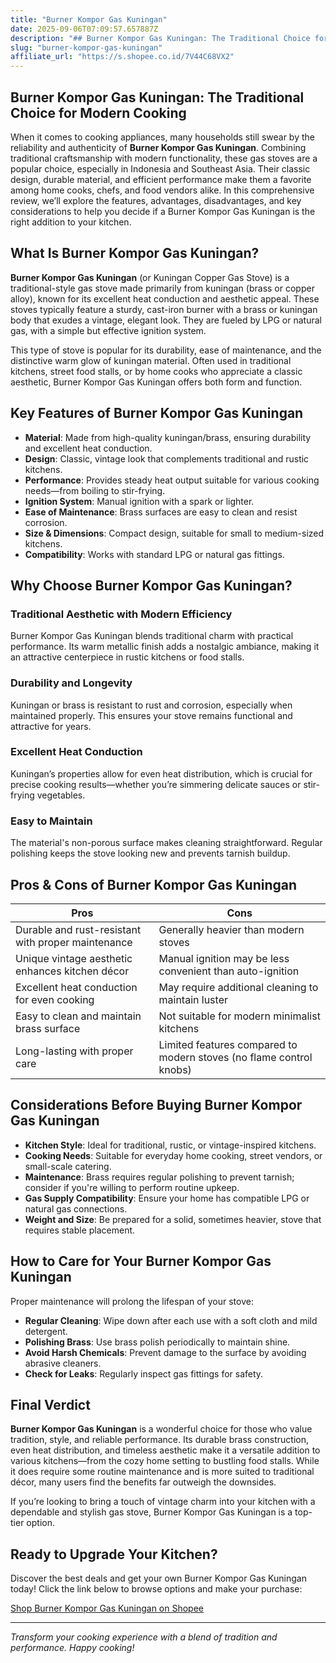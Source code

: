 ```yaml
---
title: "Burner Kompor Gas Kuningan"
date: 2025-09-06T07:09:57.657887Z
description: "## Burner Kompor Gas Kuningan: The Traditional Choice for Modern Cooking..."
slug: "burner-kompor-gas-kuningan"
affiliate_url: "https://s.shopee.co.id/7V44C68VX2"
---
```

## Burner Kompor Gas Kuningan: The Traditional Choice for Modern Cooking

When it comes to cooking appliances, many households still swear by the reliability and authenticity of **Burner Kompor Gas Kuningan**. Combining traditional craftsmanship with modern functionality, these gas stoves are a popular choice, especially in Indonesia and Southeast Asia. Their classic design, durable material, and efficient performance make them a favorite among home cooks, chefs, and food vendors alike. In this comprehensive review, we’ll explore the features, advantages, disadvantages, and key considerations to help you decide if a Burner Kompor Gas Kuningan is the right addition to your kitchen.

## What Is Burner Kompor Gas Kuningan?

**Burner Kompor Gas Kuningan** (or Kuningan Copper Gas Stove) is a traditional-style gas stove made primarily from kuningan (brass or copper alloy), known for its excellent heat conduction and aesthetic appeal. These stoves typically feature a sturdy, cast-iron burner with a brass or kuningan body that exudes a vintage, elegant look. They are fueled by LPG or natural gas, with a simple but effective ignition system.

This type of stove is popular for its durability, ease of maintenance, and the distinctive warm glow of kuningan material. Often used in traditional kitchens, street food stalls, or by home cooks who appreciate a classic aesthetic, Burner Kompor Gas Kuningan offers both form and function.

## Key Features of Burner Kompor Gas Kuningan

- **Material**: Made from high-quality kuningan/brass, ensuring durability and excellent heat conduction.
- **Design**: Classic, vintage look that complements traditional and rustic kitchens.
- **Performance**: Provides steady heat output suitable for various cooking needs—from boiling to stir-frying.
- **Ignition System**: Manual ignition with a spark or lighter.
- **Ease of Maintenance**: Brass surfaces are easy to clean and resist corrosion.
- **Size & Dimensions**: Compact design, suitable for small to medium-sized kitchens.
- **Compatibility**: Works with standard LPG or natural gas fittings.

## Why Choose Burner Kompor Gas Kuningan?

### Traditional Aesthetic with Modern Efficiency

Burner Kompor Gas Kuningan blends traditional charm with practical performance. Its warm metallic finish adds a nostalgic ambiance, making it an attractive centerpiece in rustic kitchens or food stalls.

### Durability and Longevity

Kuningan or brass is resistant to rust and corrosion, especially when maintained properly. This ensures your stove remains functional and attractive for years.

### Excellent Heat Conduction

Kuningan’s properties allow for even heat distribution, which is crucial for precise cooking results—whether you’re simmering delicate sauces or stir-frying vegetables.

### Easy to Maintain

The material's non-porous surface makes cleaning straightforward. Regular polishing keeps the stove looking new and prevents tarnish buildup.

## Pros & Cons of Burner Kompor Gas Kuningan

| **Pros** | **Cons** |
|------------|------------|
| Durable and rust-resistant with proper maintenance | Generally heavier than modern stoves |
| Unique vintage aesthetic enhances kitchen décor | Manual ignition may be less convenient than auto-ignition |
| Excellent heat conduction for even cooking | May require additional cleaning to maintain luster |
| Easy to clean and maintain brass surface | Not suitable for modern minimalist kitchens |
| Long-lasting with proper care | Limited features compared to modern stoves (no flame control knobs) |

## Considerations Before Buying Burner Kompor Gas Kuningan

- **Kitchen Style**: Ideal for traditional, rustic, or vintage-inspired kitchens.
- **Cooking Needs**: Suitable for everyday home cooking, street vendors, or small-scale catering.
- **Maintenance**: Brass requires regular polishing to prevent tarnish; consider if you're willing to perform routine upkeep.
- **Gas Supply Compatibility**: Ensure your home has compatible LPG or natural gas connections.
- **Weight and Size**: Be prepared for a solid, sometimes heavier, stove that requires stable placement.

## How to Care for Your Burner Kompor Gas Kuningan

Proper maintenance will prolong the lifespan of your stove:
- **Regular Cleaning**: Wipe down after each use with a soft cloth and mild detergent.
- **Polishing Brass**: Use brass polish periodically to maintain shine.
- **Avoid Harsh Chemicals**: Prevent damage to the surface by avoiding abrasive cleaners.
- **Check for Leaks**: Regularly inspect gas fittings for safety.

## Final Verdict

**Burner Kompor Gas Kuningan** is a wonderful choice for those who value tradition, style, and reliable performance. Its durable brass construction, even heat distribution, and timeless aesthetic make it a versatile addition to various kitchens—from the cozy home setting to bustling food stalls. While it does require some routine maintenance and is more suited to traditional décor, many users find the benefits far outweigh the downsides.

If you’re looking to bring a touch of vintage charm into your kitchen with a dependable and stylish gas stove, Burner Kompor Gas Kuningan is a top-tier option.

## Ready to Upgrade Your Kitchen?

Discover the best deals and get your own Burner Kompor Gas Kuningan today! Click the link below to browse options and make your purchase:

[Shop Burner Kompor Gas Kuningan on Shopee](https://s.shopee.co.id/7V44C68VX2)

---

*Transform your cooking experience with a blend of tradition and performance. Happy cooking!*